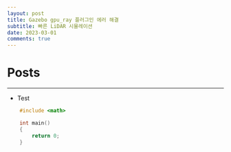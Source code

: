 ```yaml
---
layout: post
title: Gazebo gpu_ray 플러그인 에러 해결
subtitle: 빠른 LiDAR 시뮬레이션
date: 2023-03-01
comments: true
---
```


# Posts

---

+ Test
```c++
	#include <math>

	int main()
	{
		return 0;
	}
```